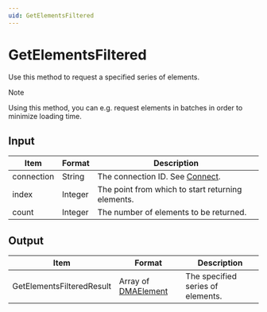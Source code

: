 ```yaml
---
uid: GetElementsFiltered
---
```


# GetElementsFiltered

Use this method to request a specified series of elements.

> [!NOTE]
> Using this method, you can e.g. request elements in batches in order to minimize loading time.

## Input

| Item       | Format  | Description                                       |
|------------|---------|---------------------------------------------------|
| connection | String  | The connection ID. See [Connect](xref:Connect).     |
| index      | Integer | The point from which to start returning elements. |
| count      | Integer | The number of elements to be returned.            |

## Output

| Item | Format | Description |
|--|--|--|
| GetElementsFilteredResult | Array of [DMAElement](xref:DMAElement1) | The specified series of elements. |
